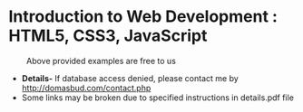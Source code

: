 # Introduction to Web Development : HTML5, CSS3, JavaScript


&nbsp; &nbsp; &nbsp; &nbsp; Above provided examples are free to us

* **Details-** If database access denied, please contact me by http://domasbud.com/contact.php
* Some links may be broken due to specified instructions in details.pdf file
